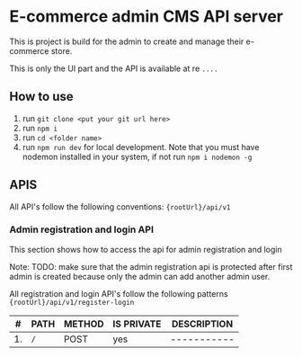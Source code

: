# E-commerce admin CMS API server

This is project is build for the admin to create and manage their e-commerce store.

This is only the UI part and the API is available at re `....`

## How to use

1. run `git clone <put your git url here>`
2. run `npm i`
3. run `cd <folder name>`
4. run `npm run dev` for local development. Note that you must have nodemon installed in your system, if not run `npm i nodemon -g`

## APIS

All API's follow the following conventions: `{rootUrl}/api/v1`

### Admin registration and login API

This section shows how to access the api for admin registration and login

Note: TODO: make sure that the admin registration api is protected after first admin is created because only the admin can add another admin user.

All registration and login API's follow the following patterns `{rootUrl}/api/v1/register-login`

| #   | PATH | METHOD | IS PRIVATE | DESCRIPTION |
| --- | ---- | ------ | ---------- | ----------- |
| 1.  | `/`  | POST   | yes        | ----------- |
